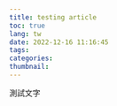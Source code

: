 ```yaml
---
title: testing article
toc: true
lang: tw
date: 2022-12-16 11:16:45
tags:
categories:
thumbnail:
---
```

測試文字
<!-- css補充，放最下面 -->
<style>
.post__header{
    display: none;
}
</style>
